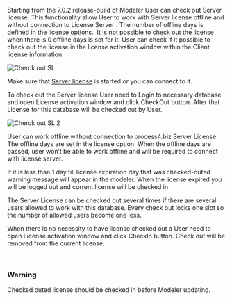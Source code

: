 Starting from the 7.0.2 release-build of Modeler User can check out
Server license. This functionality allow User to work with Server
license offline and without connection to License Server . The number of
offline days is defined in the license options.  It is not possible to
check out the license when there is 0 offline days is set for it. User
can check if it possible to check out the license in the license
activation window within the Client license information.

![Cherck out SL](//images.ctfassets.net/6mz8d8cle1nl/vGdebUecfPAxJ1ibNh47u/a1c2688bc869c9ce18e0ac540d8a4565/Cherck_out_SL.png)

<div class="info">
  
Make sure that [Server license](server-license) is started or you can
connect to it.

  </div>

To check out the Server license User need to Login to necessary database
and open License activation window and click CheckOut button. After that
License for this database will be checked out by User.  

![Cherck out SL 2](//images.ctfassets.net/6mz8d8cle1nl/RzHtHiK32b5ZvrZcXKE7y/74628f0bc5cf3445274f4114e817ece5/Cherck_out_SL_2.png)

User can work offline without connection to process4.biz Server License. The offline days are set in the license option. When the offline days are passed, user won’t be able to work offline and will be required to connect with license server.

If it is less than 1 day till license expiration day that was checked-outed warning message will appear in the modeler. 
When the license expired you will be logged out and current license will be checked in. 

The Server License can be checked out several times if there are several
users allowed to work with this database. Every check out locks one slot
so the number of allowed users become one less.

When there is no necessity to have license checked out a User need to
open License activation window and click CheckIn button. Check out will
be removed from the current license.



<div class="warning">

</div>
 
<div class="warning"> 
 <h3> Warning </h3>  
  
 Checked outed license should be checked in before Modeler updating.
  
  </div>
